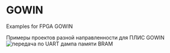 # GOWIN
Examples for FPGA GOWIN

Примеры проектов разной направленности для ПЛИС GOWIN
<image src="/images/Dump GOWIN.png" alt="передача по UART дампа памяти BRAM">
